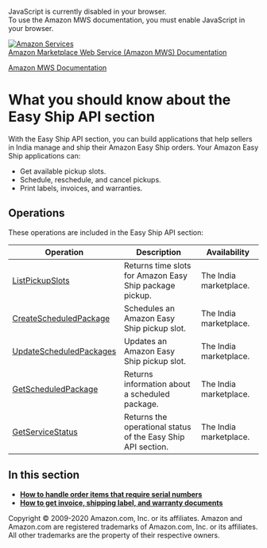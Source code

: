 <div id="MWSDX_noscript">

JavaScript is currently disabled in your browser.  
To use the Amazon MWS documentation, you must enable JavaScript in your
browser.

</div>

<div id="MWSDX_divtop">

[![Amazon
Services](https://images-na.ssl-images-amazon.com/images/G/08/mwsportal/fr_FR/amazonservices.gif "Amazon Services")](http://services.amazon.fr)  
<span id="MWSDX_titlebar">[Amazon Marketplace Web Service (Amazon MWS)
Documentation](https://developer.amazonservices.fr/gp/mws/docs.html)</span>

</div>

<div id="MWSDX_divbottom">

<div id="MWSDX_divleft">

<div id="MWSDX_toc">

</div>

</div>

<div id="MWSDX_divright">

<div id="MWSDX_content">

<span id="MWSDX_breadcrumbs">[Amazon MWS
Documentation](https://developer.amazonservices.fr/gp/mws/docs.html)</span>

<div id="EasyShip_Overview" class="nested0">

What you should know about the <span class="ph">Easy Ship API section</span>
============================================================================

<div class="body">

<div class="section">

With the <span class="ph">Easy Ship API section</span>, you can build
applications that help sellers in India manage and ship their <span
class="ph">Amazon Easy Ship</span> orders. Your <span class="ph">Amazon
Easy Ship</span> applications can:

-   Get available pickup slots.
-   Schedule, reschedule, and cancel pickups.
-   Print labels, invoices, and warranties.

</div>

<div class="section">

Operations
----------

These operations are included in the <span class="ph">Easy Ship API
section</span>:

<div class="tablenoborder">

| Operation                                                                                                                                       | Description                                                                                                  | Availability                                   |
|-------------------------------------------------------------------------------------------------------------------------------------------------|--------------------------------------------------------------------------------------------------------------|------------------------------------------------|
| <a href="EasyShip_ListPickupSlots.md" class="xref">ListPickupSlots</a>                                                                        | <span class="ph">Returns time slots for <span class="ph">Amazon Easy Ship</span> package pickup.</span>      | <span class="ph">The India marketplace.</span> |
| <a href="EasyShip_CreateScheduledPackage.md" class="xref">CreateScheduledPackage</a>                                                          | <span class="ph">Schedules an <span class="ph">Amazon Easy Ship</span> pickup slot.</span>                   | <span class="ph">The India marketplace.</span> |
| <a href="EasyShip_UpdateScheduledPackages.md" class="xref">UpdateScheduledPackages</a>                                                        | <span class="ph">Updates an <span class="ph">Amazon Easy Ship</span> pickup slot.</span>                     | <span class="ph">The India marketplace.</span> |
| <a href="EasyShip_GetScheduledPackage.md" class="xref">GetScheduledPackage</a>                                                                | <span class="ph">Returns information about a scheduled package.</span>                                       | <span class="ph">The India marketplace.</span> |
| <a href="EasyShip_GetServiceStatus.md" class="xref" title="Returns the operational status of the Easy Ship API section.">GetServiceStatus</a> | <span class="ph">Returns the operational status of the <span class="ph">Easy Ship API section</span>.</span> | <span class="ph">The India marketplace.</span> |

</div>

</div>

</div>

<div class="related-links">

In this section
---------------

-   **[How to handle order items that require serial
    numbers](../easy_ship/EasyShip_HowToHandleSerialNumbers.md)**  
-   **[How to get invoice, shipping label, and warranty
    documents](../easy_ship/EasyShip_HowToGetEasyShipDocs.md)**  

</div>

</div>

<div id="MWSDX_footer">

Copyright © 2009-2020 Amazon.com, Inc. or its affiliates. Amazon and
Amazon.com are registered trademarks of Amazon.com, Inc. or its
affiliates. All other trademarks are the property of their respective
owners.

</div>

</div>

</div>

<div style="clear: both;">

</div>

</div>
